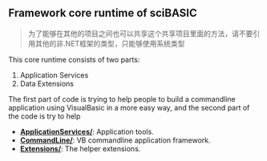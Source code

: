 ## Framework core runtime of sciBASIC

> 为了能够在其他的项目之间也可以共享这个共享项目里面的方法，请不要引用其他的非.NET框架的类型，只能够使用系统类型
> 
>

This core runtime consists of two parts:

1. Application Services
2. Data Extensions

The first part of code is trying to help people to build a commandline application using VisualBasic in a more easy way, and the second part of the code is try to help

+ **[ApplicationServices/](./ApplicationServices/)**: Application tools.
+ **[CommandLine/](./CommandLine/)**: VB commandline application framework.
+ **[Extensions/](./Extensions/)**: The helper extensions.